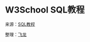 # W3School SQL教程

来源：[SQL教程](http://www.w3cschool.cc/sql/sql-tutorial.html)

整理：[飞龙](http://www.flygon.net)
